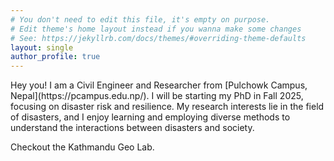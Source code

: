 ```yaml
---
# You don't need to edit this file, it's empty on purpose.
# Edit theme's home layout instead if you wanna make some changes
# See: https://jekyllrb.com/docs/themes/#overriding-theme-defaults
layout: single
author_profile: true
---
```


</p>Hey you! I am a Civil Engineer and Researcher from [Pulchowk Campus, Nepal](https://pcampus.edu.np/). I will be starting my PhD in Fall 2025, focusing on disaster risk and resilience. My research interests lie in the field of disasters, and I enjoy learning and employing diverse methods to understand the interactions between disasters and society. </p>

</p>
Checkout the Kathmandu Geo Lab. 
</p>

